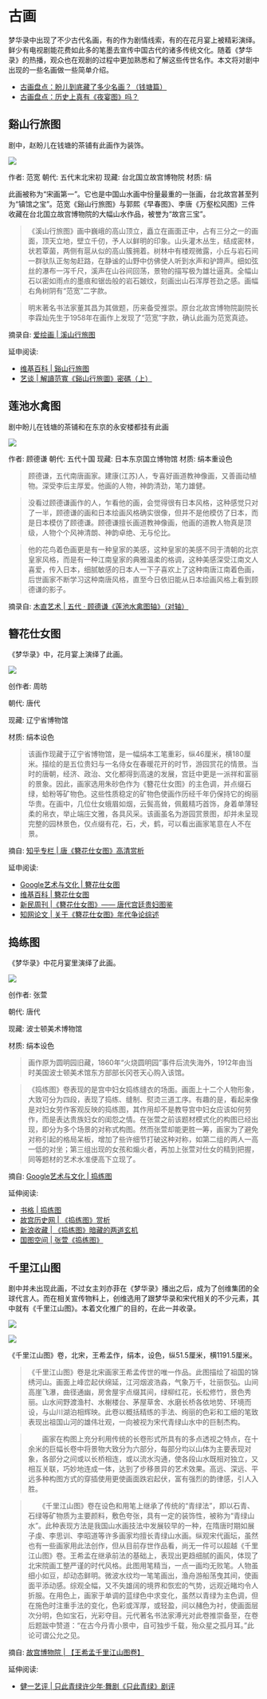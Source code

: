 # 古画

梦华录中出现了不少古代名画，有的作为剧情线索，有的在花月宴上被精彩演绎。鲜少有电视剧能花费如此多的笔墨去宣传中国古代的诸多传统文化。随着《梦华录》的热播，观众也在观剧的过程中更加熟悉和了解这些传世名作。本文将对剧中出现的一些名画做一些简单介绍。

* [古画盘点：盼儿到底藏了多少名画？（钱塘篇）](https://www.douban.com/group/topic/270069883/?_i=6916446jsbY12-,6409384W54s0f1)
* [古画盘点：历史上真有《夜宴图》吗？](https://www.douban.com/group/topic/269408862/?_i=6409107W54s0f1,6409402W54s0f1)

## 谿山行旅图

剧中，赵盼儿在钱塘的茶铺有此画作为装饰。

![](/image/kepu/paint/xsxl.jpg)

作者: 范宽
朝代: 五代末北宋初
现藏: 台北国立故宫博物院
材质: 绢

此画被称为“宋画第一”。它也是中国山水画中份量最重的一张画，台北故宫甚至列为“镇馆之宝”。范宽《谿山行旅图》与郭熙《早春图》、李唐《万壑松风图》三件收藏在台北国立故宫博物院的大幅山水作品，被誉为“故宫三宝”。

> 《溪山行旅图》画中巍峨的高山顶立，矗立在画面正中，占有三分之一的画面，顶天立地，壁立千仞，予人以鲜明的印象。山头灌木丛生，结成密林，状若覃菌，两侧有扈从似的高山簇拥着。树林中有楼观微露，小丘与岩石间一群驮队正匆匆赶路，在静谧的山野中仿佛使人听到水声和驴蹄声。细如弦丝的瀑布一泻千尺，溪声在山谷间回荡，景物的描写极为雄壮逼真。全幅山石以密如雨点的墨痕和锯齿般的岩石皴纹，刻画出山石浑厚苍劲之感。画幅右角树阴有“范宽”二字款。

> 明末著名书法家董其昌为其做题，历来备受推崇。原台北故宫博物院副院长李霖灿先生于1958年在画作上发现了“范宽”字款，确认此画为范宽真迹。

摘录自: [爱绘画 | 溪山行旅图](https://www.aihuihua.net/guohua/201908/44.html)

延申阅读:

* [维基百科 | 谿山行旅图](https://zh.wikipedia.org/wiki/%E8%B0%BF%E5%B1%B1%E8%A1%8C%E6%97%85%E5%9C%96)
* [艺谈 | 解讀范寬《谿山行旅圖》密碼（上）](https://artium.co/zh-hant/node/23)

## 莲池水禽图

剧中盼儿在钱塘的茶铺和在东京的永安楼都挂有此画

![](/image/kepu/paint/lcsq.jpg)

作者: 顾德谦
朝代: 五代十国
现藏: 日本东京国立博物馆
材质: 绢本重设色

> 顾德谦，五代南唐画家。建康(江苏)人，专喜好画道教神像画，又善画动植物。深受李后主厚爱。他画的人物，神韵清劲，笔力雄健。

> 没看过顾德谦画作的人，乍看他的画，会觉得很有日本风格，这种感觉只对了一半，顾德谦的画和日本绘画风格确实很像，但并不是他模仿了日本，而是日本模仿了顾德谦。顾德谦擅长画道教神像画，他画的道教人物真是顶级，人物个个风神清朗、神韵卓绝、无与伦比。

> 他的花鸟着色画更是有一种皇家的美感，这种皇家的美感不同于清朝的北京皇家风格，而是有一种江南皇家的典雅温柔的格调，这种美感深受江南文人喜爱，传入日本，细腻敏感的日本人一下子喜欢上了这种南唐江南着色画，后世画家不断学习这种南唐风格，直至今日依旧能从日本绘画风格上看到顾德谦的影子。

摘录自: [木直艺术 | 五代 · 顾德谦《莲池水禽图轴》（对轴）](https://muzhiart.com/cms/show-2778.html)

## 簪花仕女图

《梦华录》中，花月宴上演绎了此画。

![](/image/kepu/paint/zhsnt.jpg)

创作者: 周昉

朝代: 唐代

现藏: 辽宁省博物馆

材质: 绢本设色

> 该画作现藏于辽宁省博物馆，是一幅绢本工笔重彩，纵46厘米，横180厘米。描绘的是五位贵妇与一名侍女在春暖花开的时节，游园赏花的情景。当时的唐朝，经济、政治、文化都得到高速的发展，宫廷中更是一派祥和富丽的景象。因此，画家选用朱砂色作为《簪花仕女图》的主色调，并点缀石绿，蛤粉等矿物色。这些性质稳定的矿物色使画作历经千年仍保持它的绚丽华贵。在画中，几位仕女蛾眉如烟，云鬓高耸，佩戴精巧首饰，身着单薄轻柔的帛衣，举止端庄文雅，各具风采。该画虽名为游园赏景图，却并未呈现完整的园林景色，仅点缀有花，石，犬，鹤，可以看出画家笔意在人不在景。

摘自: [知乎专栏 | 唐《簪花仕女图》高清赏析](https://zhuanlan.zhihu.com/p/57219555)

延申阅读:

* [Google艺术与文化 | 簪花仕女图](https://artsandculture.google.com/asset/%E7%B0%AA%E8%8A%B1%E4%BB%95%E5%A5%B3%E5%9B%BE/sgEnDl0cAnX9GQ?hl=zh-CN)
* [维基百科 | 簪花仕女图](https://zh.wikipedia.org/zh-cn/%E7%B0%AA%E8%8A%B1%E4%BB%95%E5%A5%B3%E5%9C%96)
* [新民周刊 |《簪花仕女图》—— 唐代宫廷贵妇图鉴](https://m.xinminweekly.com.cn/content/12685.html)
* [知网论文 | 关于《簪花仕女图》年代争论综述](https://www.cnki.com.cn/Article/CJFDTOTAL-SHUH200403009.htm)

## 捣练图

《梦华录》中花月宴里演绎了此画。

![](/image/kepu/paint/dlt.jpg)

创作者: 张萱

朝代: 唐代

现藏: 波士顿美术博物馆

材质: 绢本设色

> 画作原为圆明园旧藏，1860年“火烧圆明园”事件后流失海外，1912年由当时美国波士顿美术馆东方部部长冈苍天心购入该馆。

> 《捣练图》卷表现的是宫中妇女捣练缝衣的场面。画面上十二个人物形象，大致可分为四段，表现了捣练、缝制、熨烫三道工序。有趣的是，看起来像是对妇女劳作客观反映的捣练图，其作用却不是教导宫中妇女应该如何劳作，而是表达贵族妇女的闺怨之情。在张萱之前该题材模式化的构图已经出现，即分为多个场景的对称式构图。然而张萱却能更胜一筹，画家为了避免对称引起的格局呆板，增加了些许细节打破这种对称，如第二组的两人一高一低的对坐；第三组出现的女孩和煽火者，再加上张萱对仕女的精到把握，同等题材的艺术水准便高下立现了。

摘自: [Google艺术与文化 | 捣练图](https://artsandculture.google.com/asset/court-ladies-preparing-newly-woven-silk-zhang-xuan/FgHUyRfjbIIXAg?hl=zh-cn)

延伸阅读:

* [书格 | 捣练图](https://www.shuge.org/ebook/dao-lian-tu/)
* [故宫历史网 | 《捣练图》赏析](https://www.gugong.net/wenhua/30903.html)
* [新浪收藏 | 《捣练图》暗藏的两道玄机](http://collection.sina.com.cn/dfz/henan/sh/2016-11-12/doc-ifxxsmif2857480.shtml)
* [国图空间 | 张萱《捣练图》](http://www.nlc.cn/newgtkj/shjs/201204/t20120409_61026.htm)

## 千里江山图

剧中并未出现此画，不过女主刘亦菲在《梦华录》播出之后，成为了创维集团的全球代言人。而在相关宣传物料上，创维选用了跟梦华录和宋代相关的不少元素，其中就有《千里江山图》。本着文化推广的目的，在此一并收录。

![](/image/kepu/paint/sky.jpg)

![](https://www.dpm.org.cn/Uploads/Picture/2017/04/01/s58defb9d45b7f.jpg)

《千里江山图》卷，北宋，王希孟作，绢本，设色，纵51.5厘米，横1191.5厘米。

> 《千里江山图》卷是北宋画家王希孟传世的唯一作品。此图描绘了祖国的锦绣河山。画面上峰峦起伏绵延，江河烟波浩淼，气象万千，壮丽恢弘。山间高崖飞瀑，曲径通幽，房舍屋宇点缀其间，绿柳红花，长松修竹，景色秀丽。山水间野渡渔村、水榭楼台、茅屋草舍、水磨长桥各依地势、环境而设，与山川湖泊相辉映。此卷以概括精练的手法、绚丽的色彩和工细的笔致表现出祖国山河的雄伟壮观，一向被视为宋代青绿山水中的巨制杰构。

>　　画家在构图上充分利用传统的长卷形式所具有的多点透视之特点，在十余米的巨幅长卷中将景物大致分为六部分，每部分均以山体为主要表现对象，各部分之间或以长桥相连，或以流水沟通，使各段山水既相对独立，又相互关联，巧妙地连成一体，达到了步移景异的艺术效果。高远、深远、平远多种构图方式的穿插使用更使画面跌宕起伏，富有强烈的韵律感，引人入胜。

>　　《千里江山图》卷在设色和用笔上继承了传统的“青绿法”，即以石青、石绿等矿物质为主要颜料，敷色夸张，具有一定的装饰性，被称为“青绿山水”。此种表现方法是我国山水画技法中发展较早的一种，在隋唐时期如展子虔、李思训、李昭道等许多画家均擅长青绿山水画。纵观宋代画坛，虽然也有一些画家用此法创作，但从目前存世作品看，尚无一件可以超越《千里江山图》卷。王希孟在继承前法的基础上，表现出更趋细腻的画风，体现了北宋院画工整严谨的时代风格。此图用笔精当，一点一画均无败笔。人物虽细小如豆，却动态鲜明。微波水纹均一笔笔画出，渔舟游船荡曳其间，使画面平添动感。综观全幅，又不失雄阔的境界和恢宏的气势，远观近睹均令人折服。在用色上，画家于单调的蓝绿色中求变化，虽然以青绿为主色调，但在施色时注重手法的变化，色彩或浑厚，或轻盈，间以赭色为衬，使画面层次分明，色如宝石，光彩夺目。元代著名书法家溥光对此卷推崇备至，在卷后题跋中赞道：“在古今丹青小景中，自可独步千载，殆众星之孤月耳。”此论可谓公允之见。

摘自: [故宫博物院 | 【王希孟千里江山图卷】](https://www.dpm.org.cn/collection/paint/228354.htmll)

延伸阅读:

* [健一艺评 | 只此青绿许少年·舞剧《只此青绿》剧评](https://mp.weixin.qq.com/s/_zlOtjPpQzBLBo8CFh7qCw)
